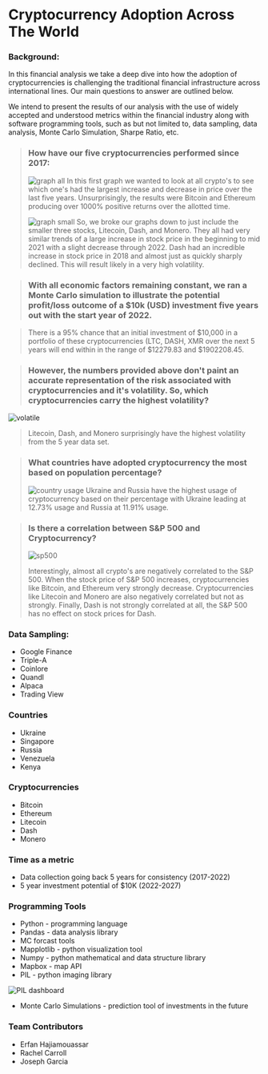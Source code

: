 # Cryptocurrency Adoption Across The World
### Background:

In this financial analysis we take a deep dive into how the adoption of cryptocurrencies is challenging the traditional financial infrastructure across international lines. Our main questions to answer are outlined below. <br>
 
We intend to present the results of our analysis with the use of widely accepted and understood metrics within the financial industry along with software programming tools, such as but not limited to, data sampling, data analysis, Monte Carlo Simulation, Sharpe Ratio, etc.<br>

> ### How have our five cryptocurrencies performed since 2017:
> 
> ![graph all](https://user-images.githubusercontent.com/98990090/170399670-e5684334-21af-4c03-a640-666fb4837e9a.png)
> In this first graph we wanted to look at all crypto's to see which one's had the largest increase and decrease in price over the last five years. Unsurprisingly, the results were Bitcoin and Ethereum producing over 1000% positive returns over the allotted time.
>
> ![graph small](https://user-images.githubusercontent.com/98990090/170400055-047ffe04-7404-4290-9eac-962818e7a641.png)
> So, we broke our graphs down to just include the smaller three stocks, Litecoin, Dash, and Monero. They all had very similar trends of a large increase in stock price in the beginning to mid 2021 with a slight decrease through 2022. Dash had an incredible increase in stock price in 2018 and almost just as quickly sharply declined. This will result likely in a very high volatility. 

>### With all economic factors remaining constant, we ran a Monte Carlo simulation to illustrate the potential profit/loss outcome of a $10k (USD) investment five years out with the start year of 2022.

> There is a 95% chance that an initial investment of $10,000 in a portfolio of these cryptocurrencies (LTC, DASH, XMR over the next 5 years will end within in the range of $12279.83 and $1902208.45.

> ### However, the numbers provided above don't paint an accurate representation of the risk associated with cryptocurrencies and it's volatility. So, which cryptocurrencies carry the highest volatility?

![volatile](https://user-images.githubusercontent.com/98990090/170401021-d72d8f11-a995-4859-aaa4-10b1ec90a743.png)

> Litecoin, Dash, and Monero surprisingly have the highest volatility from the 5 year data set.

>### What countries have adopted cryptocurrency the most based on population percentage?
>
>![country usage](https://user-images.githubusercontent.com/98990090/170398298-2e50a526-5e26-403c-ad40-fc7f7cd47fc2.png)
> Ukraine and Russia have the highest usage of cryptocurrency based on their percentage with Ukraine leading at 12.73% usage and Russia at 11.91% usage. 

> ### Is there a correlation between S&P 500 and Cryptocurrency?
> 
> ![sp500](https://user-images.githubusercontent.com/98990090/170398845-a507dea7-462e-4bac-aa17-f95562022289.png)
> 
> Interestingly, almost all crypto's are negatively correlated to the S&P 500. When the stock price of S&P 500 increases, cryptocurrencies like Bitcoin, and Ethereum very strongly decrease. Cryptocurrencies like Litecoin and Monero are also negatively correlated but not as strongly. Finally, Dash is not strongly correlated at all, the S&P 500 has no effect on stock prices for Dash.



### Data Sampling:
- Google Finance <br>
- Triple-A <br>
- Coinlore <br>
- Quandl <br>
- Alpaca <br>
- Trading View

### Countries
- Ukraine <br>
- Singapore <br>
- Russia <br>
- Venezuela <br>
- Kenya 

### Cryptocurrencies
- Bitcoin
- Ethereum
- Litecoin
- Dash
- Monero

### Time as a metric
- Data collection going back 5 years for consistency (2017-2022) 
- 5 year investment potential of $10K (2022-2027)

### Programming Tools
- Python - programming language
- Pandas - data analysis library
- MC forcast tools
- Mapplotlib - python visualization tool
- Numpy - python mathematical and data structure library
- Mapbox - map API
- PIL - python imaging library

![PIL dashboard](https://user-images.githubusercontent.com/98990090/170397715-7ba69e6e-da0b-44c8-9e43-8e964faee725.png)
- Monte Carlo Simulations - prediction tool of investments in the future
 
### Team Contributors
- Erfan Hajiamouassar
- Rachel Carroll
- Joseph Garcia

